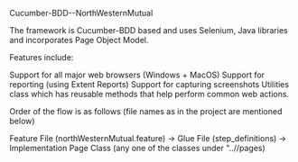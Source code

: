 Cucumber-BDD--NorthWesternMutual

The framework is Cucumber-BDD based and uses Selenium, Java libraries and incorporates Page Object Model.

Features include:

Support for all major web browsers (Windows + MacOS)
Support for reporting (using Extent Reports)
Support for capturing screenshots
Utilities class which has reusable methods that help perform common web actions.

Order of the flow is as follows (file names as in the project are mentioned below)

Feature File (northWesternMutual.feature) -> Glue File (step_definitions) -> Implementation Page Class (any one of the classes under "..//pages)